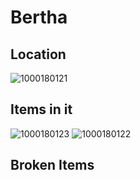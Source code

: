 # Bertha

## Location 
![1000180121](https://github.com/user-attachments/assets/32795718-dbee-49bf-a42b-3ed5515b3444)


## Items in it
![1000180123](https://github.com/user-attachments/assets/38e5605f-f388-4409-98c5-63fbb148740d)
![1000180122](https://github.com/user-attachments/assets/2ef7aff1-821d-4a6b-b617-215842435b79)


## Broken Items
